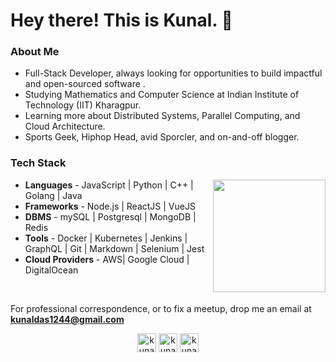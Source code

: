 # Hey there! This is Kunal. 👋

<h3> About Me </h3>

- Full-Stack Developer, always looking for opportunities to build impactful and open-sourced software .
- Studying Mathematics and Computer Science at Indian Institute of Technology (IIT) Kharagpur.
- Learning more about Distributed Systems, Parallel Computing, and Cloud Architecture.
- Sports Geek, Hiphop Head, avid Sporcler, and on-and-off blogger.


<h3> Tech Stack</h3>


<img align="right" height=180em src="https://github-readme-stats.vercel.app/api?username=kunal1244&count_private=true&show_icons=true&theme=dark&include_all_commits=true"></img>


- <b>Languages</b> - JavaScript | Python | C++ | Golang | Java
- <b>Frameworks</b> - Node.js | ReactJS | VueJS
- <b>DBMS</b> - mySQL | Postgresql | MongoDB | Redis
- <b>Tools</b> - Docker | Kubernetes | Jenkins | GraphQL | Git | Markdown | Selenium | Jest
- <b>Cloud Providers</b> - AWS| Google Cloud | DigitalOcean

<br/>

For professional correspondence, or to fix a meetup, drop me an email at **kunaldas1244@gmail.com**

<p align="center">
<a href="https://linkedin.com/in/kunal1244" target="blank"><img align="center" src="https://cdn.jsdelivr.net/npm/simple-icons@3.0.1/icons/linkedin.svg" alt="kunal1244" height="30" width="30" /></a>
<a href="https://twitter.com/kunal1244" target="blank"><img align="center" src="https://cdn.jsdelivr.net/npm/simple-icons@3.0.1/icons/twitter.svg" alt="kunal1244" height="30" width="30" /></a>
<a href="https://fb.com/kunal1244" target="blank"><img align="center" src="https://cdn.jsdelivr.net/npm/simple-icons@3.0.1/icons/facebook.svg" alt="kunal1244" height="30" width="30" /></a
</p>
